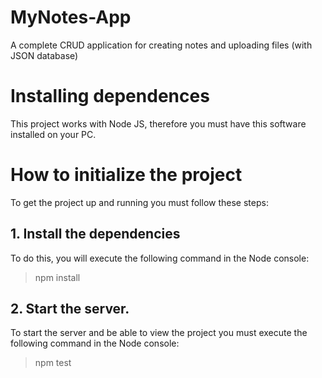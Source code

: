 # MyNotes-App
A complete CRUD application for creating notes and uploading files (with JSON database)



# Installing dependences
This project works with Node JS, therefore you must have this software installed on your PC.


# How to initialize the project
To get the project up and running you must follow these steps:
## 1. Install the dependencies
To do this, you will execute the following command in the Node console:
> npm install
## 2. Start the server.
To start the server and be able to view the project you must execute the following command in the Node console:
> npm test
